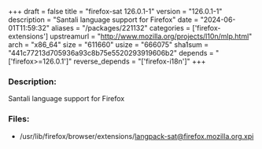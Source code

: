 +++
draft = false
title = "firefox-sat 126.0.1-1"
version = "126.0.1-1"
description = "Santali language support for Firefox"
date = "2024-06-01T11:59:32"
aliases = "/packages/221132"
categories = ['firefox-extensions']
upstreamurl = "http://www.mozilla.org/projects/l10n/mlp.html"
arch = "x86_64"
size = "611660"
usize = "666075"
sha1sum = "441c77213d705936a93c8b75e5520293919606b2"
depends = "['firefox>=126.0.1']"
reverse_depends = "['firefox-i18n']"
+++
### Description: 
Santali language support for Firefox

### Files: 
* /usr/lib/firefox/browser/extensions/langpack-sat@firefox.mozilla.org.xpi
